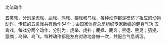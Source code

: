 功法动作

五禽戏，分别是虎戏、鹿戏、熊戏、猿戏和鸟戏，每种动作都是模仿了相应的动物动作。传统的五禽戏共有动作54个；由国家体育总局组织专家新编的健身气功·五禽戏，每戏分两个动作，分别为：虎举、虎扑；鹿抵、鹿奔；熊运、熊晃；猿提、猿摘；鸟伸、鸟飞。每种动作都是左右对称地各做一次，并配合气息调理。

